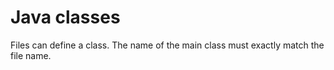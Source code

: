 # Java classes

Files can define a class. The name of the main class must exactly match the file name.
